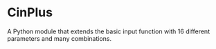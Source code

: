 # CinPlus
A Python module that extends the basic input function with 16 different parameters and many combinations.

